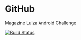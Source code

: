 # GitHub
Magazine Luiza Android Challenge

[![Build Status](https://travis-ci.org/jpventura/GitHub.svg?branch=master)](https://travis-ci.org/jpventura/GitHub)

